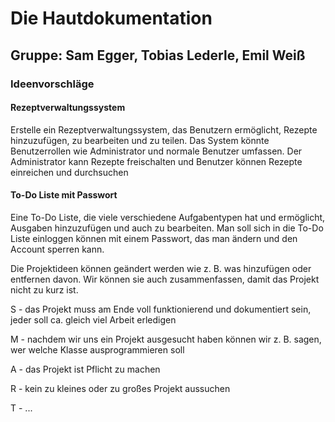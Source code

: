 # Die Hautdokumentation

## Gruppe: Sam Egger, Tobias Lederle, Emil Weiß

### Ideenvorschläge

#### Rezeptverwaltungssystem
Erstelle ein Rezeptverwaltungssystem, das Benutzern ermöglicht, Rezepte hinzuzufügen, zu bearbeiten und zu teilen. Das System könnte Benutzerrollen wie Administrator und normale Benutzer umfassen. Der Administrator kann Rezepte freischalten und Benutzer können Rezepte einreichen und durchsuchen

#### To-Do Liste mit Passwort
Eine To-Do Liste, die viele verschiedene Aufgabentypen hat und ermöglicht, Ausgaben hinzuzufügen und auch zu bearbeiten. Man soll sich in die To-Do Liste einloggen können mit einem Passwort, das man ändern und den Account sperren kann.

Die Projektideen können geändert werden wie z. B. was hinzufügen oder entfernen davon. Wir können sie auch zusammenfassen, damit das Projekt nicht zu kurz ist.

S - das Projekt muss am Ende voll funktionierend und dokumentiert sein, jeder soll ca. gleich viel Arbeit erledigen

M - nachdem wir uns ein Projekt ausgesucht haben können wir z. B. sagen, wer welche Klasse ausprogrammieren soll

A - das Projekt ist Pflicht zu machen

R - kein zu kleines oder zu großes Projekt aussuchen 

T - ...
